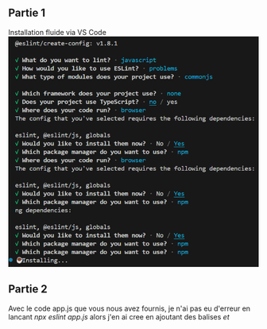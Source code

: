 ## Partie 1
Installation fluide via VS Code
![Install ESLint](image-1.png)

## Partie 2
Avec le code app.js que vous nous avez fournis, je n'ai pas eu d'erreur en lancant *npx eslint app.js* alors j'en ai cree en ajoutant des balises *<html> et <script>*

npx eslint app.js
```bash
tp-eslint-git\app.js      
  7:1  error  Parsing error: Unexpected token <     

✖ 1 problem (1 error, 0 warnings)
```
![Erreur](image-2.png)

npx eslint --fix app.js
```bash
tp-eslint-git\app.js      
  7:1  error  Parsing error: Unexpected token <     

✖ 1 problem (1 error, 0 warnings)
```

J'ai ensuite corriger le fichier manuellement. Apres l'avoir corrige, j en'ai plus eu d'erreur en lancant *npx eslint app.js*


## Partie 3
installation de husky sans problem tick
![Install Husky](image.png)

Ajout du hook *pre-commit* tick et test du hook avec le commit *git commit -m "Test du hook ESLint"*
![commit Test hook](image-3.png)

## Partie 4
Configuration ESLint
je devais modifier *.eslintrc.json* mais mon fichier de config ESLint est en *.mjs* je l'ai neanmoins modifier afin qu'il corresponde aux modifications que vous aviez. Ce qui donne :
```js
import js from '@eslint/js';
import globals from 'globals';
import { defineConfig } from 'eslint/config';

export default defineConfig([
  {
    files: ['**/*.{js,mjs,cjs}'],
    plugins: { js },
    languageOptions: {
      globals: {
        ...globals.browser,
        ...globals.node,
      },
      sourceType: 'module',
    },
    extends: ['airbnb-base'],
    rules: {
      'no-console': 'warn',
      'indent': ['error', 2],
      'quotes': ['error', 'single'],
    },
  },
]);
```

Ajout de lint dans *package.json*
![script lint](image-4.png)

En ajoutant *npm run lint* j'ai eu des erreurs:
![erreur config lint](image-5.png)

C'est du au fait que dans mon fichier *eslint.config.mjs* 
j'avais mis 
```js
    plugins: { js },
```
Mais le plugin *js* de *@eslint/js* n’est pas un vrai plugin ESLint à inclure dans *plugins*
Alors j'ai supprime cette ligne. Et relance :
```bash
npm install --save-dev eslint eslint-config-airbnb-base eslint-plugin-import
```
pour installer les packages *eslint,eslint-config-airbnb-base* et *eslint-plugin-import*

Apres cela j'avais encore des erreurs, j'ai fais des recherche et j'ai vu que c'etait du au fait que j'avais ESLint version 9.24.0, or eslint-config-airbnb-base@15 ne supporte que ESLint v7 ou v8`, d’où l’erreur de peer dependencies. Je devais donc Tu peux désinstaller ESLint 9 et installer ESLint 8 puis installer airbnb-base et ses dépendances.
```bash
npm uninstall eslint
npm install --save-dev eslint@8
```
```bash
npm install --save-dev eslint-config-airbnb-base eslint-plugin-import
```
J'ai relance *npm run lint* et j'avais encore des erreurs, cette fois ci parce que vu que je suis passé à ESLint v8 (compatibilité avec airbnb-base), je dois utiliser le fichier .eslintrc (JSON ou JS) et supprimer eslint.config.mjs.

### EUREKA !!! 🎯✅ 
Enfin je n'ai plus de probleme de config
j'ai relancé *npm run lint* et le resultat dans le terminal était
![erreurs app.js](image-6.png)
⚠️ Les erreurs linebreak-style (LF vs CRLF) viennent du fait que mon éditeur (VS Code sous Windows) insère des retours chariot au format Windows (CRLF), alors qu'ESLint attend des retours au format Unix (LF).
Pour corriger cela j'ai fait
```bash
npm run lint -- --fix
```
Pour 💡 Forcer LF pour tous les fichiers du projet afin que cette erreur ne se reproduise plus, j'ai cree le fichier *.editorconfig*